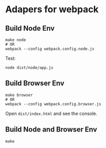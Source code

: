 # Adapers for webpack

## Build Node Env

```
make node
# OR
webpack --config webpack.config.node.js
```

Test:

```
node dist/node/app.js
```

## Build Browser Env

```
make browser
# OR
webpack --config webpack.config.browser.js
```

Open `dist/index.html` and see the console.

## Build Node and Browser Env

```
make
```
